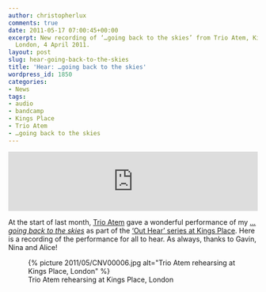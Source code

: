 ```yaml
---
author: christopherlux
comments: true
date: 2011-05-17 07:00:45+00:00
excerpt: New recording of ‘…going back to the skies’ from Trio Atem, Kings Place,
  London, 4 April 2011.
layout: post
slug: hear-going-back-to-the-skies
title: 'Hear: …going back to the skies'
wordpress_id: 1850
categories:
- News
tags:
- audio
- bandcamp
- Kings Place
- Trio Atem
- …going back to the skies
---
```


<p><iframe style="border: 0; width: 100%; height: 120px;" src="http://bandcamp.com/EmbeddedPlayer/album=926152521/size=large/bgcol=ffffff/linkcol=0687f5/tracklist=false/artwork=small/track=3319466497/transparent=true/" seamless><a href="http://hear.chrisswithinbank.net/album/going-back-to-the-skies">…going back to the skies by Trio Atem</a></iframe></p>

At the start of last month, [Trio Atem](http://www.myspace.com/trioatem) gave a wonderful performance of my _[…going back to the skies](http://www.chrisswithinbank.net/2010/02/back-to-the-skies/)_ as part of the [‘Out Hear’ series at Kings Place](http://www.kingsplace.co.uk/whats-on-book-tickets/out-hear). Here is a recording of the performance for all to hear. As always, thanks to Gavin, Nina and Alice!

<figure>
{% picture 2011/05/CNV00006.jpg alt="Trio Atem rehearsing at Kings Place, London" %}
<figcaption>Trio Atem re­hearsing at Kings Place, London</figcaption>
</figure>
